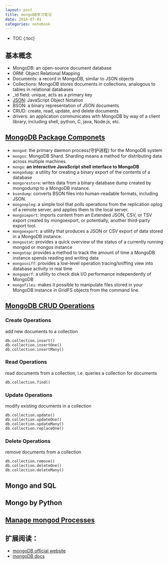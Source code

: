```yaml
---
layout: post
title: mongoDB学习笔记
date: 2016-07-01
categories: notebook
---
```


* TOC
{:toc}

## 基本概念

- MongoDB: an open-source document database
- ORM: Object Relational Mapping
- Documents: a record in MongoDB, similar to JSON objects
- Collections: MongoDB stores documents in collections, analogous to tables in relational databases
- _id field: unique, acts as a primary key
- [JSON](http://www.json.org/): JavaScript Object Notation
- BSON: a binary representation of JSON documents
- CRUD: create, read, update, and delete documents
- drivers: an application communicates with MongoDB by way of a client library, including shell, python, C, java, Node.js, etc.

## [MongoDB Package Componets](https://docs.mongodb.com/manual/reference/program/)

- `mongod`: the primary daemon process(守护进程) for the MongoDB system
- `mongos`: MongoDB Shard. Sharding means a method for distributing data across multiple machines.
- `mongo`: **an interactive JavaScript shell interface to MongoDB**
- `mongodump`: a utility for creating a binary export of the contents of a database
- `mongorestore`: writes data from a binary database dump created by mongodump to a MongoDB instance.
- `bsondump`: converts BSON files into human-readable formats, including JSON.
- `mongooplog`: a simple tool that polls operations from the replication oplog of a remote server, and applies them to the local server. 
- `mongoimport`: imports content from an Extended JSON, CSV, or TSV export created by mongoexport, or potentially, another third-party export tool.
- `mongoexport`: a utility that produces a JSON or CSV export of data stored in a MongoDB instance.
- `mongostat`: provides a quick overview of the status of a currently running mongod or mongos instance
- `mongotop`: provides a method to track the amount of time a MongoDB instance spends reading and writing data
- `mongosniff`: provides a low-level operation tracing/sniffing view into database activity in real time
- `mongoperf`: a utility to check disk I/O performance independently of MongoDB
- `mongofiles`: makes it possible to manipulate files stored in your MongoDB instance in GridFS objects from the command line.


## [MongoDB CRUD Operations](https://docs.mongodb.com/manual/crud/)

### Create Operations

add new documents to a collection

```
db.collection.insert()
db.collection.insertOne()
db.collection.insertMany() 
```

### Read Operations

read documents from a collection, i.e. queries a collection for documents

```
db.collection.find()
```

### Update Operations

modify existing documents in a collection

```
db.collection.update()
db.collection.updateOne()
db.collection.updateMany()
db.collection.replaceOne()
```
### Delete Operations

remove documents from a collection

```
db.collection.remove()
db.collection.deleteOne()
db.collection.deleteMany()
```

## Mongo and SQL

## Mongo by Python


## [Manage mongod Processes](https://docs.mongodb.com/manual/tutorial/manage-mongodb-processes/)



## 扩展阅读：

- [mongoDB official website](https://www.mongodb.com/)
- [mongoDB docs](https://docs.mongodb.com/?)